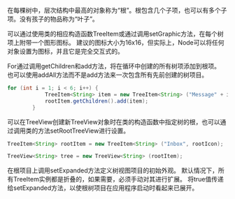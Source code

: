 在每棵树中，层次结构中最高的对象称为“根”。根包含几个子项，也可以有多个子项。没有孩子的物品称为“叶子”。

可以通过使用类的相应构造函数TreeItem或通过调用setGraphic方法，在每个树项上附带一个图形图标。
建议的图标大小为16x16，但实际上，Node可以将任何对象设置为图标，并且它是完全交互式的。

For通过调用getChildren和add方法，将在循环中创建的所有树项添加到根项。
也可以使用addAll方法而不是add方法来一次包含所有先前创建的树项目。

```java
for (int i = 1; i < 6; i++) {
            TreeItem<String> item = new TreeItem<String> ("Message" + i);            
            rootItem.getChildren().add(item);
        }    
```

可以在TreeView创建新TreeView对象时在类的构造函数中指定树的根，也可以通过调用类的方法setRootTreeView进行设置。

```java
TreeItem<String> rootItem = new TreeItem<String> ("Inbox", rootIcon);

TreeView<String> tree = new TreeView<String> (rootItem);
```

在根项目上调用setExpanded方法定义树视图项目的初始外观。
默认情况下，所有TreeItem实例都是折叠的，如果需要，必须手动对其进行扩展。
将true值传递给setExpanded方法，以使根树项目在应用程序启动时看起来已展开。

